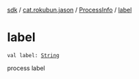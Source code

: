 [sdk](../../index.md) / [cat.rokubun.jason](../index.md) / [ProcessInfo](index.md) / [label](./label.md)

# label

`val label: `[`String`](https://kotlinlang.org/api/latest/jvm/stdlib/kotlin/-string/index.html)

process label

